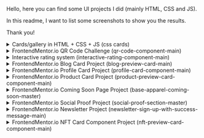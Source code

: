 Hello, here you can find some UI projects I did (mainly HTML, CSS and JS).

In this readme, I want to list some screenshots to show you the results.

Thank you!

<details>
  <summary>Cards/gallery in HTML + CSS + JS (css cards)</summary>

https://github.com/txnello/css-prjs/assets/49204166/8b70fca3-e096-46f5-bacf-3cef02385c86


</details>

<details>
  <summary>FrontendMentor.io QR Code Challenge (qr-code-component-main)</summary>
  <img src="https://i.imgur.com/FsAQA8S.jpg">
</details>

<details>
  <summary>Interactive rating system (interactive-rating-component-main)</summary>
  

https://github.com/txnello/css-prjs/assets/49204166/d5312e8d-d375-440a-a269-7c42b09fa072


</details>

<details>
  <summary>FrontendMentor.io Blog Card Project (blog-preview-card-main)</summary>
  <img src="https://i.imgur.com/jfZad8R.png">
</details>

<details>
  <summary>FrontendMentor.io Profile Card Project (profile-card-component-main)</summary>
  <img src="https://i.imgur.com/eToPUw2.png">
</details>

<details>
  <summary>FrontendMentor.io Product Card Project (product-preview-card-component-main)</summary>
  <img src="https://i.imgur.com/KX9vO4T.png">
  <img src="https://i.imgur.com/Ypz2cyz.png">
</details>

<details>
  <summary>FrontendMentor.io Coming Soon Page Project (base-apparel-coming-soon-master)</summary>
  <img src="https://i.imgur.com/okOZ6Qf.png">
  <img src="https://i.imgur.com/n7KYW30.png">
</details>

<details>
  <summary>FrontendMentor.io Social Proof Project (social-proof-section-master)</summary>
  <img src="https://i.imgur.com/BmAouY1.png">
  <img src="https://i.imgur.com/wzx4KwA.png">
  <img src="https://i.imgur.com/Uk62qwp.png">
</details>

<details>
  <summary>FrontendMentor.io Newsletter Project (newsletter-sign-up-with-success-message-main)</summary>
  <img src="https://i.imgur.com/J0eV7ec.png">
  <img src="https://i.imgur.com/X1aj8SM.png">
  <img src="https://i.imgur.com/Zcqh6D2.png">
</details>

<details>
  <summary>FrontendMentor.io NFT Card Component Project (nft-preview-card-component-main)</summary>
  <img src="https://i.imgur.com/rW19UNp.png">
  <img src="https://i.imgur.com/Kz8DZad.png">
</details>

